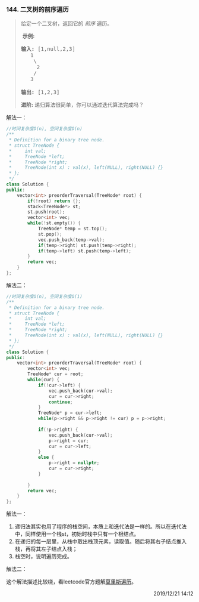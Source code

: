 ### 144. 二叉树的前序遍历

> <div class="notranslate"><p>给定一个二叉树，返回它的&nbsp;<em>前序&nbsp;</em>遍历。</p>
> 
> <p>&nbsp;<strong>示例:</strong></p>
> 
> <pre><strong>输入:</strong> [1,null,2,3]  
>    1
>     \
>      2
>     /
>    3 
> 
> <strong>输出:</strong> [1,2,3]
> </pre>
> 
> <p><strong>进阶:</strong>&nbsp;递归算法很简单，你可以通过迭代算法完成吗？</p>
> </div>

解法一：
```cpp
//时间复杂度O(n), 空间复杂度O(n)
/**
 * Definition for a binary tree node.
 * struct TreeNode {
 *     int val;
 *     TreeNode *left;
 *     TreeNode *right;
 *     TreeNode(int x) : val(x), left(NULL), right(NULL) {}
 * };
 */
class Solution {
public:
    vector<int> preorderTraversal(TreeNode* root) {
        if(!root) return {};
        stack<TreeNode*> st;
        st.push(root);
        vector<int> vec;
        while(!st.empty()) {
            TreeNode* temp = st.top();
            st.pop();
            vec.push_back(temp->val);
            if(temp->right) st.push(temp->right);
            if(temp->left) st.push(temp->left);
        }
        return vec;
    }
};
```

解法二：
```cpp
//时间复杂度O(n), 空间复杂度O(1)
/**
 * Definition for a binary tree node.
 * struct TreeNode {
 *     int val;
 *     TreeNode *left;
 *     TreeNode *right;
 *     TreeNode(int x) : val(x), left(NULL), right(NULL) {}
 * };
 */
class Solution {
public:
    vector<int> preorderTraversal(TreeNode* root) {
        vector<int> vec;
        TreeNode* cur = root;
        while(cur) {
            if(!cur->left) {
                vec.push_back(cur->val);
                cur = cur->right;
                continue;
            }
            TreeNode* p = cur->left;
            while(p->right && p->right != cur) p = p->right;
            
            if(!p->right) {
                vec.push_back(cur->val);
                p->right = cur;
                cur = cur->left;
            }
            else {
                p->right = nullptr;
                cur = cur->right;
            }
            
        }
        return vec;
    }
};
```

解法一：

1. 递归法其实也用了程序的栈空间，本质上和迭代法是一样的。所以在迭代法中，同样使用一个栈st，初始时栈中只有一个根结点。
2. 在递归的每一层里，从栈中取出栈顶元素，读取值。随后将其右子结点推入栈，再将其左子结点入栈；
3. 栈空时，说明遍历完成。

解法二：

这个解法描述比较绕，看leetcode官方题解[莫里斯遍历](https://leetcode-cn.com/problems/binary-tree-preorder-traversal/solution/er-cha-shu-de-qian-xu-bian-li-by-leetcode/)。

<div style="text-align: right"> 2019/12/21 14:12 </div>
